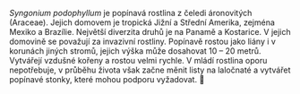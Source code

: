 *Syngonium podophyllum* je popínavá rostlina z čeledi áronovitých (Araceae). Jejich domovem je tropická Jižní a Střední Amerika, zejména Mexiko a Brazílie. Největší diverzita druhů je na Panamě a Kostarice. V jejich domovině se považují za invazivní rostliny. Popínavě rostou jako liány i v korunách jiných stromů, jejich výška může dosahovat 10 – 20 metrů. Vytvářejí vzdušné kořeny a rostou velmi rychle. V mládí rostlina oporu nepotřebuje, v průběhu života však začne měnit listy na laločnaté a vytvářet popínavé stonky, které mohou podporu vyžadovat. 
